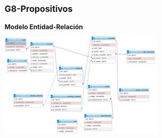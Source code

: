 # G8-Propositivos

## Modelo Entidad-Relación
![Image text](./documentacion/imagenes/entidad-relacion.jpeg)
